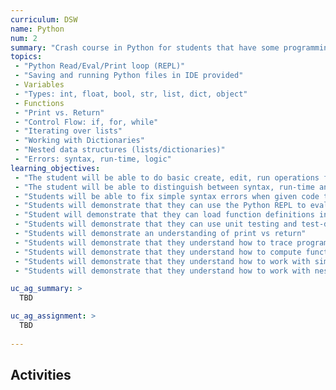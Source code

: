 ```yaml
---
curriculum: DSW
name: Python
num: 2
summary: "Crash course in Python for students that have some programming background (e.g. in Scratch, Snap, Processing, Java, Swift, etc.)"
topics:
 - "Python Read/Eval/Print loop (REPL)"
 - "Saving and running Python files in IDE provided"
 - Variables
 - "Types: int, float, bool, str, list, dict, object"
 - Functions
 - "Print vs. Return"
 - "Control Flow: if, for, while"
 - "Iterating over lists"
 - "Working with Dictionaries"
 - "Nested data structures (lists/dictionaries)"
 - "Errors: syntax, run-time, logic"
learning_objectives:
 - "The student will be able to do basic create, edit, run operations for a simple standalone 'hello world' style Python Program"
 - "The student will be able to distinguish between syntax, run-time and logic errors"
 - "Students will be able to fix simple syntax errors when given code that is almost correct"
 - "Students will demonstrate that they can use the Python REPL to evaluate simple Python expressions"
 - "Student will demonstrate that they can load function definitions into the Python environment and use the REPL to evaluate the function at various values"
 - "Students will demonstrate that they can use unit testing and test-driven development to develop simple functions"
 - "Students will demonstrate an understanding of print vs return"
 - "Students will demonstrate that they understand how to trace programs that involve if/else control structures"
 - "Students will demonstrate that they understand how to compute functions lists using iteration"
 - "Students will demonstrate that they understand how to work with simple dictionaries using keys, values, and iteration"
 - "Students will demonstrate that they understand how to work with nested data structures involving lists and dictionaries"

uc_ag_summary: >
  TBD

uc_ag_assignment: >
  TBD
  
---
```



## Activities



